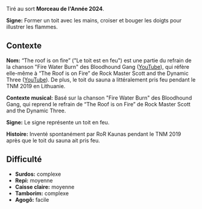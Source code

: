 Tiré au sort **Morceau de l'Année 2024**.

**Signe:** Former un toit avec les mains, croiser et bouger les doigts pour
illustrer les flammes.

## Contexte

**Nom:** “The roof is on fire” ("Le toit est en feu") est une partie du refrain
de la chanson "Fire Water Burn" des Bloodhound Gang
([YouTube](https://www.youtube.com/watch?v=Adgx9wt63NY)), qui réfère elle-même à
“The Roof is on Fire” de Rock Master Scott and the Dynamic Three
([YouTube](https://youtu.be/-Vv_LwwwpmU?t=263)). De plus, le toit du sauna a
littéralement pris feu pendant le TNM 2019 en Lithuanie.

**Contexte musical:** Basé sur la chanson "Fire Water Burn" des Bloodhound Gang,
qui reprend le refrain de “The Roof is on Fire” de Rock Master Scott and the
Dynamic Three.

**Signe:** Le signe représente un toit en feu.

**Histoire:** Inventé spontanément par RoR Kaunas pendant le TNM 2019 après que
le toit du sauna ait pris feu.

## Difficulté

* **Surdos:** complexe
* **Repi:** moyenne
* **Caisse claire:** moyenne
* **Tamborim:** complexe
* **Agogô:** facile
